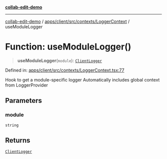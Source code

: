 [**collab-edit-demo**](../../../../../../README.md)

***

[collab-edit-demo](../../../../../../README.md) / [apps/client/src/contexts/LoggerContext](../README.md) / useModuleLogger

# Function: useModuleLogger()

> **useModuleLogger**(`module`): [`ClientLogger`](../../../hooks/useLogger/type-aliases/ClientLogger.md)

Defined in: [apps/client/src/contexts/LoggerContext.tsx:77](https://github.com/austyle-io/pub-sub-demo/blob/facd25f09850fc4e78e94ce267c52e173d869933/apps/client/src/contexts/LoggerContext.tsx#L77)

Hook to get a module-specific logger
Automatically includes global context from LoggerProvider

## Parameters

### module

`string`

## Returns

[`ClientLogger`](../../../hooks/useLogger/type-aliases/ClientLogger.md)
